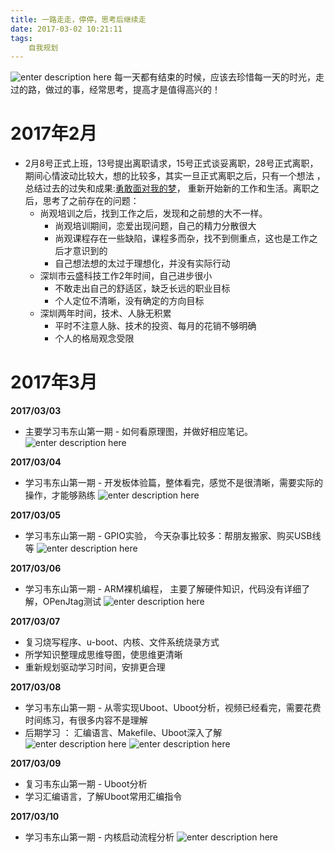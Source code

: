 ```yaml
---
title: 一路走走，停停，思考后继续走
date: 2017-03-02 10:21:11
tags:
	自我规划
---
```


![enter description here][1]
每一天都有结束的时候，应该去珍惜每一天的时光，走过的路，做过的事，经常思考，提高才是值得高兴的！

<!-- more -->

# 2017年2月

 - 2月8号正式上班，13号提出离职请求，15号正式谈妥离职，28号正式离职，期间心情波动比较大，想的比较多，其实一旦正式离职之后，只有一个想法 ，总结过去的过失和成果:[勇敢面对我的梦][2]， 重新开始新的工作和生活。离职之后，思考了之前存在的问题：
    - 尚观培训之后，找到工作之后，发现和之前想的大不一样。
    	- 尚观培训期间，恋爱出现问题，自己的精力分散很大
    	- 尚观课程存在一些缺陷，课程多而杂，找不到侧重点，这也是工作之后才意识到的
    	- 自己想法想的太过于理想化，并没有实际行动
    - 深圳市云盛科技工作2年时间，自己进步很小
    	- 不敢走出自己的舒适区，缺乏长远的职业目标
    	- 个人定位不清晰，没有确定的方向目标
    - 深圳两年时间，技术、人脉无积累
    	- 平时不注意人脉、技术的投资、每月的花销不够明确
    	- 个人的格局观念受限   

# 2017年3月

**2017/03/03**

 - 主要学习韦东山第一期 - 如何看原理图，并做好相应笔记。 
![enter description here][3]

**2017/03/04**
  

 - 学习韦东山第一期 - 开发板体验篇，整体看完，感觉不是很清晰，需要实际的操作，才能够熟练
![enter description here][4]

**2017/03/05**

 - 学习韦东山第一期 - GPIO实验， 今天杂事比较多：帮朋友搬家、购买USB线等
 ![enter description here][5]

**2017/03/06**

 - 学习韦东山第一期 - ARM裸机编程， 主要了解硬件知识，代码没有详细了解，OPenJtag测试
![enter description here][6]

**2017/03/07**

 - 复习烧写程序、u-boot、内核、文件系统烧录方式
 - 所学知识整理成思维导图，使思维更清晰
 - 重新规划驱动学习时间，安排更合理

**2017/03/08**

 - 学习韦东山第一期 - 从零实现Uboot、Uboot分析，视频已经看完，需要花费时间练习，有很多内容不是理解
 - 后期学习 ： 汇编语言、Makefile、Uboot深入了解
![enter description here][7]
![enter description here][8]

**2017/03/09**

- 复习韦东山第一期 - Uboot分析
- 学习汇编语言，了解Uboot常用汇编指令

**2017/03/10**

- 学习韦东山第一期 - 内核启动流程分析
![enter description here][9]


  [1]: ./images/1489157793024.jpg "图1.jpg"
  [2]: https://wisezhao.github.io/2017/02/21/%E5%8B%87%E6%95%A2%E7%9A%84%E5%8E%BB%E9%9D%A2%E5%AF%B9/
  [3]: ./images/1489157792011.jpg "1488538270039.jpg"
  [4]: ./images/1489157792632.jpg "1488636674932.jpg"
  [5]: ./images/1489157791729.jpg "1488811436058.jpg"
  [6]: ./images/1489157792166.jpg "1488811496752.jpg"
  [7]: ./images/1489157791745.jpg "1488975434808.jpg"
  [8]: ./images/1489157791750.jpg "1488975462447.jpg"
  [9]: ./images/1489156951614.jpg "1489156951614.jpg"
